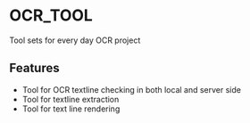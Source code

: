 # OCR_TOOL

Tool sets for every day OCR project

## Features

- Tool for OCR textline checking in both local and server side
- Tool for textline extraction
- Tool for text line rendering
